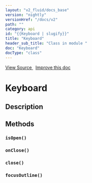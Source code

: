 ```yaml
---
layout: "v2_fluid/docs_base"
version: "nightly"
versionHref: "/docs/v2"
path: ""
category: api
id: "{{Keyboard | slugify}}"
title: "Keyboard"
header_sub_title: "Class in module "
doc: "Keyboard"
docType: "class"
---
```





<div class="improve-docs">
  <a href='http://github.com/driftyco/ionic2/tree/master/ionic/util/keyboard.ts#L4'>
    View Source
  </a>
  &nbsp;
  <a href='http://github.com/driftyco/ionic2/edit/master/ionic/util/keyboard.ts#L4'>
    Improve this doc
  </a>

  <!-- TODO(drewrygh, perrygovier): render this block in the correct location, markup identical to component docs -->

</div>




<h1 class="api-title">


Keyboard






</h1>






<h2>Description</h2>







<h2>Methods</h2>

<div id="isOpen"></div>

<h3>
<code>isOpen()</code>

</h3>












<div id="onClose"></div>

<h3>
<code>onClose()</code>

</h3>












<div id="close"></div>

<h3>
<code>close()</code>

</h3>












<div id="focusOutline"></div>

<h3>
<code>focusOutline()</code>

</h3>










<!-- end content block -->


<!-- end body block -->


